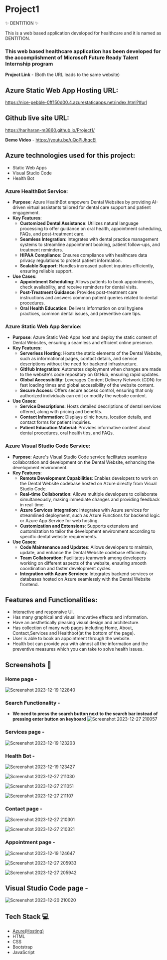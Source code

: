 # Project1
✨ DENTITION ✨

This is a web based application developed for healthcare and it is named as DENTITION.

### This web based healthcare application has been developed for the accomplishment of Microsoft Future Ready Talent Internship program


**Project Link** - (Both the URL leads to the same website)
## Azure Static Web App Hosting URL:
https://nice-pebble-0ff150d00.4.azurestaticapps.net/index.html?#url

## Github live site URL:
https://hariharan-m3860.github.io/Project1/

**Demo Video** -  https://youtu.be/uQoPlJhqcEI

## Azure technologies used for this project:
- Static Web Apps
- Visual Studio Code
- Health Bot

### Azure HealthBot Service:
- **Purpose**: Azure HealthBot empowers Dental Websites by providing AI-driven virtual assistants tailored for dental care support and patient engagement.
- **Key Features**:
  - **Customized Dental Assistance**: Utilizes natural language processing to offer guidance on oral health, appointment scheduling, FAQs, and post-treatment care.
  - **Seamless Integration**: Integrates with dental practice management systems to streamline appointment booking, patient follow-ups, and treatment reminders.
  - **HIPAA Compliance**: Ensures compliance with healthcare data privacy regulations to protect patient information.
  - **Scalable Support**: Handles increased patient inquiries efficiently, ensuring reliable support.
- **Use Cases**:
  - **Appointment Scheduling**: Allows patients to book appointments, check availability, and receive reminders for dental visits.
  - **Post-Treatment Guidance**: Provides post-treatment care instructions and answers common patient queries related to dental procedures.
  - **Oral Health Education**: Delivers information on oral hygiene practices, common dental issues, and preventive care tips.

### Azure Static Web App Service:
- **Purpose**: Azure Static Web Apps host and deploy the static content of Dental Websites, ensuring a seamless and efficient online presence.
- **Key Features**:
  - **Serverless Hosting**: Hosts the static elements of the Dental Website, such as informational pages, contact details, and service descriptions without the need for backend infrastructure.
  - **GitHub Integration**: Automates deployment when changes are made to the website's code repository on GitHub, ensuring rapid updates.
  - **Global Accessibility**: Leverages Content Delivery Network (CDN) for fast loading times and global accessibility of the website content.
  - **Secure Access**: Offers secure access control, ensuring that only authorized individuals can edit or modify the website content.
- **Use Cases**:
  - **Service Descriptions**: Hosts detailed descriptions of dental services offered, along with pricing and benefits.
  - **Contact Information**: Displays clinic hours, location details, and contact forms for patient inquiries.
  - **Patient Education Material**: Provides informative content about dental procedures, oral health tips, and FAQs.

### Azure Visual Studio Code Service:
- **Purpose**: Azure's Visual Studio Code service facilitates seamless collaboration and development on the Dental Website, enhancing the development environment.
- **Key Features**:
  - **Remote Development Capabilities**: Enables developers to work on the Dental Website codebase hosted on Azure directly from Visual Studio Code.
  - **Real-time Collaboration**: Allows multiple developers to collaborate simultaneously, making immediate changes and providing feedback in real-time.
  - **Azure Services Integration**: Integrates with Azure services for streamlined deployment, such as Azure Functions for backend logic or Azure App Service for web hosting.
  - **Customization and Extensions**: Supports extensions and customization to tailor the development environment according to specific dental website requirements.
- **Use Cases**:
  - **Code Maintenance and Updates**: Allows developers to maintain, update, and enhance the Dental Website codebase efficiently.
  - **Team Collaboration**: Facilitates teamwork among developers working on different aspects of the website, ensuring smooth coordination and faster development cycles.
  - **Integration with Azure Services**: Integrates backend services or databases hosted on Azure seamlessly with the Dental Website frontend.


## Features and Functionalities:

- Interactive and responsive UI.
- Has many graphical and visual innovative effects and information.
- Have an aesthetically pleasing visual design and architecture.
- Has collection of many web pages including Home, About, Contact,Services and Healthbot(at the bottom of the page).
- User is able to book an appointment through the website.
- Health bot can provide you with almost all the information and the preventive measures which you can take to solve health issues.


## Screenshots 📸
### Home page -   
![Screenshot 2023-12-19 122840](https://github.com/Hariharan-M3860/Project1/assets/152625411/d275ec19-de14-487d-b94e-9447b80ab877)

### Search Functionality - 
- **We need to press the search button next to the search bar instead of pressing enter button on keyboard**
![Screenshot 2023-12-27 210057](https://github.com/Hariharan-M3860/Project1/assets/152625411/74dd6eab-aaff-417b-a41f-68651c9b76da)

### Services page -
![Screenshot 2023-12-19 123203](https://github.com/Hariharan-M3860/Project1/assets/152625411/45b9d259-16cc-415e-9999-9bfd633d88b1)

### Health Bot -
![Screenshot 2023-12-19 123427](https://github.com/Hariharan-M3860/Project1/assets/152625411/5c1901e9-de23-4caf-9f53-418831f4a481)

![Screenshot 2023-12-27 211030](https://github.com/Hariharan-M3860/Project1/assets/152625411/1380dba1-455b-4bd6-be60-b1b9f69cd4b5)

![Screenshot 2023-12-27 211051](https://github.com/Hariharan-M3860/Project1/assets/152625411/b22bee36-90e5-4eb8-85c5-1bc00384f4da)

![Screenshot 2023-12-27 211107](https://github.com/Hariharan-M3860/Project1/assets/152625411/043ea988-e2c4-417e-bf21-1eda3ebe70b4)

### Contact page -
![Screenshot 2023-12-27 210301](https://github.com/Hariharan-M3860/Project1/assets/152625411/6f1d5969-c661-4793-964f-a733f638c11c)

![Screenshot 2023-12-27 210321](https://github.com/Hariharan-M3860/Project1/assets/152625411/f01568ff-2992-48a2-b053-7a5dd1456990)

### Appointment page -
![Screenshot 2023-12-19 124647](https://github.com/Hariharan-M3860/Project1/assets/152625411/aadc3ce9-91fb-4bc7-a81d-0bf66e1e8413)

![Screenshot 2023-12-27 205933](https://github.com/Hariharan-M3860/Project1/assets/152625411/2aac0c31-ce54-4d3a-b2fb-009829d80891)

![Screenshot 2023-12-27 205942](https://github.com/Hariharan-M3860/Project1/assets/152625411/62244390-3883-40fe-800e-ff3001f3001f)

## Visual Studio Code page -
![Screenshot 2023-12-20 210020](https://github.com/Hariharan-M3860/Project1/assets/152625411/be1d1a87-10f8-4c7a-bf83-7ff911322598)


## Tech Stack 💻

- [Azure(Hosting)](https://azure.microsoft.com/en-in/features/azure-portal/)
- HTML
- CSS
- Bootstrap
- JavaScript
